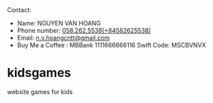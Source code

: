 Contact: 
- Name: NGUYEN VAN HOANG
- Phone number: [058.262.5538(+84582625538)](tel:84582625538)
- Email: [n.v.hoangcntt@gmail.com](mailto:n.v.hoangcntt@gmail.com)
- Buy Me a Coffee : MBBank 1111666666116 Swift Code: MSCBVNVX

# kidsgames
website games for kids 


